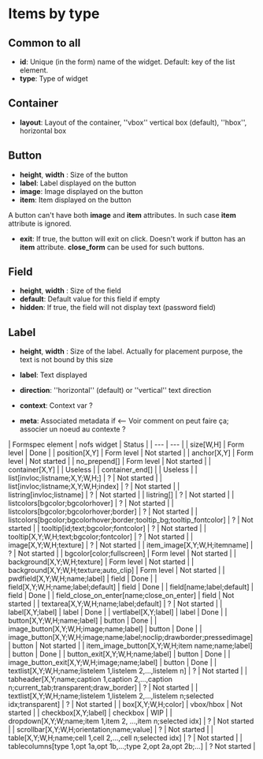 # Items by type

## Common to all

- **id**: Unique (in the form) name of the widget. Default: key of the list element.
- **type**: Type of widget

## Container

- **layout**: Layout of the container, ''vbox'' vertical box (default), ''hbox'', horizontal box

## Button

- **height**, **width** : Size of the button
- **label**: Label displayed on the button
- **image**: Image displayed on the button
- **item**: Item displayed on the button

A button can't have both **image** and **item** attributes. In such case **item** attribute is ignored.

- **exit**: If true, the button will exit on click. Doesn't work if button has an **item** attribute. **close_form** can be used for such buttons.

## Field

- **height**, **width** : Size of the field
- **default**: Default value for this field if empty
- **hidden**: If true, the field will not display text (password field)

## Label

- **height**, **width** : Size of the label. Actually for placement purpose, the text is not bound by this size
- **label**: Text displayed
- **direction**: ''horizontal'' (default) or ''vertical'' text direction




- **context**: Context var ?
- **meta**: Associated metadata if <-- Voir comment on peut faire ça; associer un noeud au contexte ?



| Formspec element | nofs widget | Status |
| --- | --- |
| size[W,H] | Form level | Done |
| position[X,Y] | Form level | Not started |
| anchor[X,Y] | Form level | Not started |
| no_prepend[] | Form level | Not started |
| container[X,Y] | | Useless |
| container_end[] | | Useless |
| list[invloc;listname;X,Y;W,H;] | ? | Not started |
| list[invloc;listname;X,Y;W,H;index] | ? | Not started |
| listring[invloc;listname] | ? | Not started |
| listring[] | ? | Not started |
| listcolors[bgcolor;bgcolorhover] | ? | Not started |
| listcolors[bgcolor;bgcolorhover;border] | ? | Not started |
| listcolors[bgcolor;bgcolorhover;border;tooltip_bg;tooltip_fontcolor] | ? | Not started |
| tooltip[id;text;bgcolor;fontcolor] | ? | Not started |
| tooltip[X,Y;W,H;text;bgcolor;fontcolor] | ? | Not started |
| image[X,Y;W,H;texture] | ? | Not started |
| item_image[X,Y;W,H;itemname] | ? | Not started |
| bgcolor[color;fullscreen] | Form level | Not started |
| background[X,Y;W,H;texture] | Form level | Not started |
| background[X,Y;W,H;texture;auto_clip] | Form level | Not started |
| pwdfield[X,Y;W,H;name;label] | field | Done |
| field[X,Y;W,H;name;label;default] | field | Done |
| field[name;label;default] | field | Done |
| field_close_on_enter[name;close_on_enter] | field | Not started |
| textarea[X,Y;W,H;name;label;default] | ? | Not started |
| label[X,Y;label] | label | Done |
| vertlabel[X,Y;label] | label | Done |
| button[X,Y;W,H;name;label] | button | Done |
| image_button[X,Y;W,H;image;name;label] | button | Done |
| image_button[X,Y;W,H;image;name;label;noclip;drawborder;pressedimage] | button | Not started |
| item_image_button[X,Y;W,H;item name;name;label] | button | Done |
| button_exit[X,Y;W,H;name;label] | button | Done |
| image_button_exit[X,Y;W,H;image;name;label] | button | Done |
| textlist[X,Y;W,H;name;listelem 1,listelem 2,...,listelem n] | ? | Not started |
| tabheader[X,Y;name;caption 1,caption 2,...,caption n;current_tab;transparent;draw_border] | ? | Not started |
| textlist[X,Y;W,H;name;listelem 1,listelem 2,...,listelem n;selected idx;transparent] | ? | Not started |
| box[X,Y;W,H;color] | vbox/hbox | Not started |
| checkbox[X,Y;label] | checkbox | WIP |
| dropdown[X,Y;W;name;item 1,item 2, ...,item n;selected idx] | ? | Not started |
| scrollbar[X,Y;W,H;orientation;name;value] | ? | Not started |
| table[X,Y;W,H;name;cell 1,cell 2,...,cell n;selected idx] | ? | Not started |
| tablecolumns[type 1,opt 1a,opt 1b,...;type 2,opt 2a,opt 2b;...] | ? Not started |
